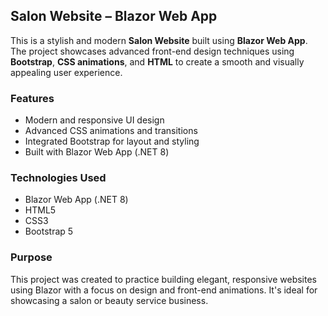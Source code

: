 ##  Salon Website – Blazor Web App

This is a stylish and modern **Salon Website** built using **Blazor Web App**. The project showcases advanced front-end design techniques using **Bootstrap**, **CSS animations**, and **HTML** to create a smooth and visually appealing user experience.

###  Features

*  Modern and responsive UI design
*  Advanced CSS animations and transitions
*  Integrated Bootstrap for layout and styling
*  Built with Blazor Web App (.NET 8)

###  Technologies Used

* Blazor Web App (.NET 8)
* HTML5
* CSS3
* Bootstrap 5

###  Purpose

This project was created to practice building elegant, responsive websites using Blazor with a focus on design and front-end animations. It's ideal for showcasing a salon or beauty service business.




